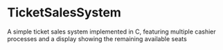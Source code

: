 # TicketSalesSystem
A simple ticket sales system implemented in C, featuring multiple cashier processes and a display showing the remaining available seats
